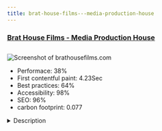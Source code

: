 ```yaml
---
title: brat-house-films---media-production-house
---
```


<div style="height: 3rem">
  <a href="http://brathousefilms.com"><h3>Brat House Films - Media Production House</h3></a>
</div>
<img loading="lazy" src="/images/thumbs/brathousefilms.com.jpg" alt="Screenshot of brathousefilms.com" />
<ul>
  <li>Performace: 38%</li>
  <li>
    First contentful paint:
    4.23Sec
  </li>
  <li>Best practices: 64%</li>
  <li>Accessibility: 98%</li>
  <li>SEO: 96%</li>
  <li>carbon footprint: 0.077</li>
</ul>
<details>
  <summary>Description</summary>
  <p>This website offers services in media productions. Few of their videos have gone viral over last couple of years. 

Brat House Films is located in Mumbai, the financial and glamour capital of India.

Their specialty is shooting teleserial programs and shows.This website is made on Joomla and uses bootstrap to maximize its functionality. The main feature of this website is color combination.

The challenges faced were, how to make it look good without compromising on certain attributes of joomla platform and we could achieve it soon. This site has inbuilt SEO and attracts good amount of traffic everyday.</p>
</details>

